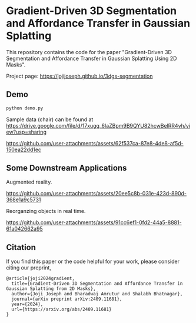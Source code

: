 # Gradient-Driven 3D Segmentation and Affordance Transfer in Gaussian Splatting

This repository contains the code for the paper "Gradient-Driven 3D Segmentation and Affordance Transfer in Gaussian Splatting Using 2D Masks".

Project page: https://jojijoseph.github.io/3dgs-segmentation

## Demo

```bash
python demo.py
```
Sample data (chair) can be found at https://drive.google.com/file/d/17xugq_6IaZBpm9B9QYU82hcwBelRR4vh/view?usp=sharing


https://github.com/user-attachments/assets/62f537ca-87e8-4de8-af5d-150ea22dd1ec


## Some Downstream Applications

Augmented reality.

https://github.com/user-attachments/assets/20ee5c8b-031e-423d-890d-368e1a9c5731

Reorganzing objects in real time.

https://github.com/user-attachments/assets/91cc6ef1-0fd2-44a5-8881-61a042662a95

## Citation
If you find this paper or the code helpful for your work, please consider citing our preprint,
```
@article{joji2024gradient,
  title={Gradient-Driven 3D Segmentation and Affordance Transfer in Gaussian Splatting from 2D Masks},
  author={Joji Joseph and Bharadwaj Amrutur and Shalabh Bhatnagar},
  journal={arXiv preprint arXiv:2409.11681},
  year={2024},
  url={https://arxiv.org/abs/2409.11681}
}
```

